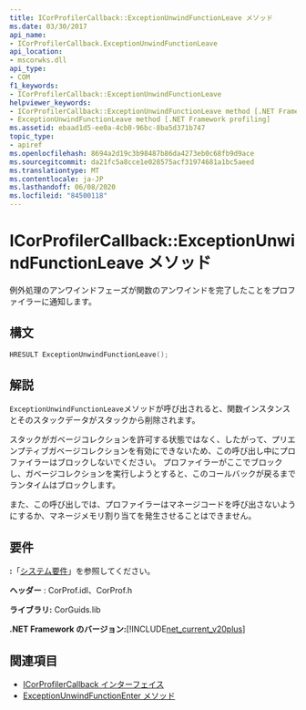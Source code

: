 ```yaml
---
title: ICorProfilerCallback::ExceptionUnwindFunctionLeave メソッド
ms.date: 03/30/2017
api_name:
- ICorProfilerCallback.ExceptionUnwindFunctionLeave
api_location:
- mscorwks.dll
api_type:
- COM
f1_keywords:
- ICorProfilerCallback::ExceptionUnwindFunctionLeave
helpviewer_keywords:
- ICorProfilerCallback::ExceptionUnwindFunctionLeave method [.NET Framework profiling]
- ExceptionUnwindFunctionLeave method [.NET Framework profiling]
ms.assetid: ebaad1d5-ee0a-4cb0-96bc-8ba5d371b747
topic_type:
- apiref
ms.openlocfilehash: 8694a2d19c3b98487b86da4273eb0c68fb9d9ace
ms.sourcegitcommit: da21fc5a8cce1e028575acf31974681a1bc5aeed
ms.translationtype: MT
ms.contentlocale: ja-JP
ms.lasthandoff: 06/08/2020
ms.locfileid: "84500118"
---
```

# <a name="icorprofilercallbackexceptionunwindfunctionleave-method"></a>ICorProfilerCallback::ExceptionUnwindFunctionLeave メソッド
例外処理のアンワインドフェーズが関数のアンワインドを完了したことをプロファイラーに通知します。  
  
## <a name="syntax"></a>構文  
  
```cpp  
HRESULT ExceptionUnwindFunctionLeave();  
```  
  
## <a name="remarks"></a>解説  
 `ExceptionUnwindFunctionLeave`メソッドが呼び出されると、関数インスタンスとそのスタックデータがスタックから削除されます。  
  
 スタックがガベージコレクションを許可する状態ではなく、したがって、プリエンプティブガベージコレクションを有効にできないため、この呼び出し中にプロファイラーはブロックしないでください。 プロファイラーがここでブロックし、ガベージコレクションを実行しようとすると、このコールバックが戻るまでランタイムはブロックします。  
  
 また、この呼び出しでは、プロファイラーはマネージコードを呼び出さないようにするか、マネージメモリ割り当てを発生させることはできません。  
  
## <a name="requirements"></a>要件  
 **:**「[システム要件](../../get-started/system-requirements.md)」を参照してください。  
  
 **ヘッダー** : CorProf.idl、CorProf.h  
  
 **ライブラリ:** CorGuids.lib  
  
 **.NET Framework のバージョン:**[!INCLUDE[net_current_v20plus](../../../../includes/net-current-v20plus-md.md)]  
  
## <a name="see-also"></a>関連項目

- [ICorProfilerCallback インターフェイス](icorprofilercallback-interface.md)
- [ExceptionUnwindFunctionEnter メソッド](icorprofilercallback-exceptionunwindfunctionenter-method.md)
